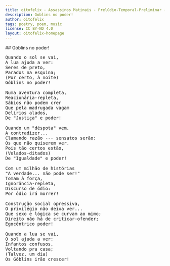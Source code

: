 ```yaml
---
title: oitofelix - Assassinos Matinais - Prelúdio-Temporal-Preliminar - Góblins no poder!
description: Goblins no poder!
author: oitofelix
tags: poetry, poem, music
license: CC BY-ND 4.0
layout: oitofelix-homepage
---
```

<div id="markdown" markdown="1">
## Góblins no poder!

<pre class="poem">
Quando o sol se vai,
A lua ajuda a ver:
Seres de preto,
Parados na esquina;
(Por certo, à noite)
Góblins no poder!

Numa aventura completa,
Reacionária-repleta,
Sábios não podem crer
Que pela madrugada vagam
Delírios alados,
De "Justiça" e poder!

Quando um "déspota" vem,
A contradizer...
Clamando razão --- sensatos serão:
Os que não quiserem ver.
Pois tão certos estão,
(Velados-ditados)
De "Igualdade" e poder!

Com um milhão de histórias
"A verdade... não pode ser!"
Tomam à força,
Ignorância-repleta,
Discurso de ódio:
Por ódio irá morrer!

Construção social opressiva,
O privilégio não deixa ver...
Que sexo e lógica se curvam ao mimo;
Direito não há de criticar-ofender;
Egocêntrico poder!

Quando a lua se vai,
O sol ajuda a ver:
Infantos confusos,
Voltando pra casa;
(Talvez, um dia)
Os Góblins irão crescer!
</pre>

</div>

